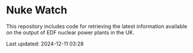 # Nuke Watch

This repository includes code for retrieving the latest information available on the output of EDF nuclear power plants in the UK.

Last updated: 2024-12-11 03:28